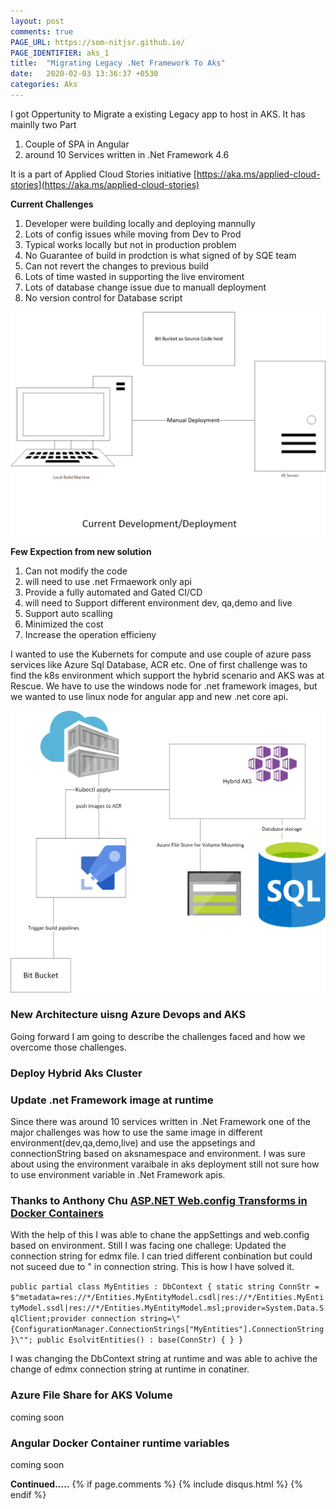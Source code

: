 ```yaml
---
layout: post
comments: true
PAGE_URL: https://som-nitjsr.github.io/ 
PAGE_IDENTIFIER: aks_1 
title:  "Migrating Legacy .Net Framework To Aks"
date:   2020-02-03 13:36:37 +0530
categories: Aks
---
```

I got Oppertunity to Migrate a existing  Legacy app to host in AKS.
It has mainlly two Part 
1. Couple of SPA  in  Angular
2. around 10 Services written in .Net Framework 4.6 

It is a part of Applied Cloud Stories initiative [https://aka.ms/applied-cloud-stories](https://aka.ms/applied-cloud-stories)

**Current Challenges**  
1. Developer were building locally and deploying mannully
2. Lots of config issues while moving from Dev to Prod
3. Typical works locally but not in production problem
4. No Guarantee of build in prodction is what signed of by SQE team
5. Can not revert the changes to previous build
6. Lots of time wasted in supporting the live enviroment
7. Lots of database change issue due to manuall deployment
8. No version control for Database script   

<img src='/assets/existingsytem_aks.png' >

**Few Expection from  new solution**
1. Can not modify the code  
2. will need to use .net Frmaework only api
3. Provide a fully automated and Gated CI/CD
4. will need to Support different environment dev, qa,demo and live
5. Support auto scalling
6. Minimized the cost
7. Increase the operation efficieny 

I wanted to use the Kubernets for compute and use couple of azure pass services like Azure Sql Database, ACR etc.
One of first challenge was to find the k8s environment which support the hybrid scenario and AKS was at Rescue.
We have to use the windows node for .net framework images, but we wanted to use linux node for angular app and new .net core api.

<img src='/assets/newsytem_aks.png'>

###  **New Architecture uisng Azure Devops and AKS**

Going forward I am going to describe the challenges faced and how we overcome those challenges.

### Deploy Hybrid Aks Cluster

### **Update .net Framework image at runtime**
 Since  there was around 10 services written in .Net Framework one of the major challenges was how to use the same image in different environment(dev,qa,demo,live) and use the appsetings and connectionString based on aksnamespace and environment.
 I was sure about using the environment varaibale in aks deployment still not sure how to use environment variable in .Net Framework apis.
### Thanks to **Anthony Chu** [ASP.NET Web.config Transforms in Docker Containers](https://anthonychu.ca/post/aspnet-web-config-transforms-docker-containers/)

 With the help of this I was able to chane the appSettings and web.config based on environment.
 Still I was facing one  challege: Updated the connection string for edmx file. I can tried different conbination but could not suceed due to " in connection string.
This is how I have solved it. 

`public partial class MyEntities : DbContext
    {
        static string ConnStr = $"metadata=res://*/Entities.MyEntityModel.csdl|res://*/Entities.MyEntityModel.ssdl|res://*/Entities.MyEntityModel.msl;provider=System.Data.SqlClient;provider connection string=\"{ConfigurationManager.ConnectionStrings["MyEntities"].ConnectionString}\"";
        public EsolvitEntities()
             : base(ConnStr)
        {
        }
    }
`

I was changing the  DbContext string at runtime and was able to achive the change of edmx  connection string at runtime in conatiner.
### Azure File Share for AKS Volume 
 coming soon  

### Angular Docker Container runtime variables
 coming soon  

**Continued.....**
{% if page.comments %} {% include disqus.html %} {% endif %}

